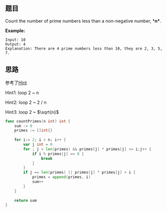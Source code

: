## 题目

Count the number of prime numbers less than a non-negative number, ***n\***.

**Example:**

```
Input: 10
Output: 4
Explanation: There are 4 prime numbers less than 10, they are 2, 3, 5, 7.
```

## 思路

参考了[Hint](https://leetcode.com/problems/count-primes/)

Hint1: loop 2 ~ n

Hint2: loop 2 ~ 2 / n

Hint3: loop 2 ~ $\sqrt{n}$

```go
func countPrimes(n int) int {
    sum := 0
    primes := []int{}
    
    for i:= 2; i < n; i++ {
        var j int = 0
        for ; j < len(primes) && primes[j] * primes[j] <= i;j++ {
            if i % primes[j] == 0 {
                break
            }
        }
        if j == len(primes) || primes[j] * primes[j] > i {
            primes = append(primes, i)
            sum++
        } 
    }
    
    return sum
}
```


